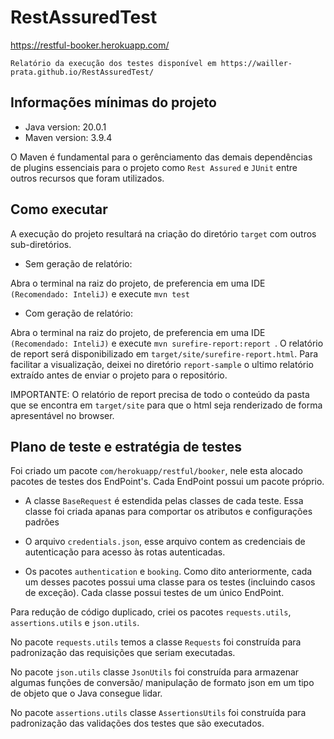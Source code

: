 # RestAssuredTest

https://restful-booker.herokuapp.com/
                
    Relatório da execução dos testes disponível em https://wailler-prata.github.io/RestAssuredTest/

## Informações mínimas do projeto

* Java version: 20.0.1
* Maven version: 3.9.4

O Maven é fundamental para o gerênciamento das demais dependências de plugins essenciais para o projeto como ```Rest Assured``` e ```JUnit``` entre outros recursos que foram utilizados.


## Como executar

A execução do projeto resultará na criação do diretório ```target``` com outros sub-diretórios.

* Sem geração de relatório:
 
Abra o terminal na raiz do projeto, de preferencia em uma IDE ```(Recomendado: InteliJ)``` e execute ```mvn test```
* Com geração de relatório:

Abra o terminal na raiz do projeto, de preferencia em uma IDE ```(Recomendado: InteliJ)``` e execute ```mvn surefire-report:report ```. O relatório de report será disponibilizado em ```target/site/surefire-report.html```. Para facilitar a visualização, deixei no diretório ```report-sample``` o ultimo relatório extraído antes de enviar o projeto para o repositório. 

IMPORTANTE: O relatório de report precisa de todo o conteúdo da pasta que se encontra em ```target/site``` para que o html seja renderizado de forma apresentável no browser.

## Plano de teste e estratégia de testes

Foi criado um pacote ```com/herokuapp/restful/booker```, nele esta alocado pacotes de testes dos EndPoint's. Cada EndPoint possui um pacote próprio.

* A classe ```BaseRequest``` é estendida pelas classes de cada teste. Essa classe foi criada apanas para comportar os atributos e configurações padrões 
* O arquivo ```credentials.json```, esse arquivo contem as credenciais de autenticação para acesso às rotas autenticadas.

* Os pacotes ```authentication``` e ```booking```. Como dito anteriormente, cada um desses pacotes possui uma classe para os testes (incluindo casos de exceção). Cada classe possui testes de um único EndPoint.

Para redução de código duplicado, criei os pacotes ```requests.utils```, ```assertions.utils``` e ```json.utils```.

No pacote ```requests.utils``` temos a classe ```Requests``` foi construída para padronização das requisições que seriam executadas.

No pacote ```json.utils``` classe ```JsonUtils``` foi construída para armazenar algumas funções de conversão/ manipulação de formato json em um tipo de objeto que o Java consegue lidar.

No pacote ```assertions.utils``` classe ```AssertionsUtils``` foi construída para padronização das validações dos testes que são executados.
